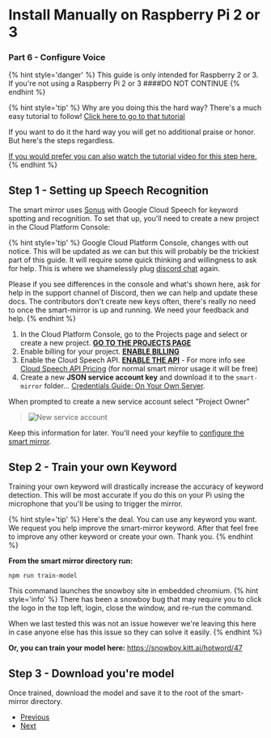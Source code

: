 # Install Manually on Raspberry Pi 2 or 3
### Part 6 - Configure Voice

{% hint style='danger' %}
This guide is only intended for Raspberry 2 or 3. If you're not using a Raspberry Pi 2 or 3
####DO NOT CONTINUE
{% endhint %}

{% hint style='tip' %}
Why are you doing this the hard way? 
There's a much easy tutorial to follow! [Click here to go to that tutorial](/docs/tutorials/install-easily-on-raspberry-pi-2-or-3.md)

If you want to do it the hard way you will get no additional praise or honor. But here's the steps regardless.

[If you would prefer you can also watch the tutorial video for this step here.](#)
{% endhint %}

## Step 1 - Setting up Speech Recognition
The smart mirror uses [Sonus](https://github.com/evancohen/sonus) with Google Cloud Speech for keyword spotting and recognition. To set that up, you'll need to create a new project in the Cloud Platform Console:

{% hint style='tip' %}
Google Cloud Platform Console, changes with out notice. This will be updated as we can but this will probably be the trickiest part of this guide. It will require some quick thinking and willingness to ask for help. This is where we shamelessly plug [discord chat](https://discord.gg/JDnHaZH) again. 

Please if you see differences in the console and what's shown here, ask for help in the support channel of Discord, then we can help and update these docs. The contributors don't create new keys often, there's really no need to once the smart-mirror is up and running. We need your feedback and help.
{% endhint %}

1. In the Cloud Platform Console, go to the Projects page and select or create a new project.
**[GO TO THE PROJECTS PAGE](https://console.cloud.google.com/project)**
2. Enable billing for your project.
**[ENABLE BILLING](https://support.google.com/cloud/answer/6293499#enable-billing)**
3. Enable the Cloud Speech API.
**[ENABLE THE API](https://console.cloud.google.com/flows/enableapi?apiid=speech.googleapis.com)** - For more info see [Cloud Speech API Pricing](https://cloud.google.com/speech/#cloud-speech-api-pricing) (for normal smart mirror usage it will be free)
4. Create a new **JSON service account key** and download it to the `smart-mirror` folder...
[Credentials Guide: On Your Own Server](https://googlecloudplatform.github.io/google-cloud-node/#/docs/google-cloud/0.42.2/guides/authentication#onyourownserver).

When prompted to create a new service account select "Project Owner"
> ![New service account](/images/new-service-account.png)

Keep this information for later. You'll need your keyfile to [configure the smart mirror](configure_the_mirror.md#speech).


## Step 2 - Train your own Keyword
Training your own keyword will drastically increase the accuracy of keyword detection. This will be most accurate if you do this on your Pi using the microphone that you'll be using to trigger the mirror.

{% hint style='tip' %}
Here's the deal. You can use any keyword you want. We request you help improve the smart-mirror keyword. After that feel free to improve any other keyword or create your own. Thank you.
{% endhint %}


**From the smart mirror directory run:**
```
npm run train-model
```

This command launches the snowboy site in embedded chromium.
{% hint style='info' %}
There has been a snowboy bug that may require you to click the logo in the top left, login, close the window, and re-run the command.

When we last tested this was not an issue however we're leaving this here in case anyone else has this issue so they can solve it easily.
{% endhint %}

**Or, you can train your model here:** https://snowboy.kitt.ai/hotword/47

## Step 3 - Download you're model
Once trained, download the model and save it to the root of the smart-mirror directory.

<ul class="pager">
  <li class="previous"><a href="Part-5.html">Previous</a></li>
  <li class="next"><a href="Part-7.html">Next</a></li>
</ul>
